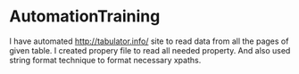 # AutomationTraining
I have automated http://tabulator.info/ site to read data from all the pages of given table.
I created propery file to read all needed property.
And also used string format technique to format necessary xpaths.
